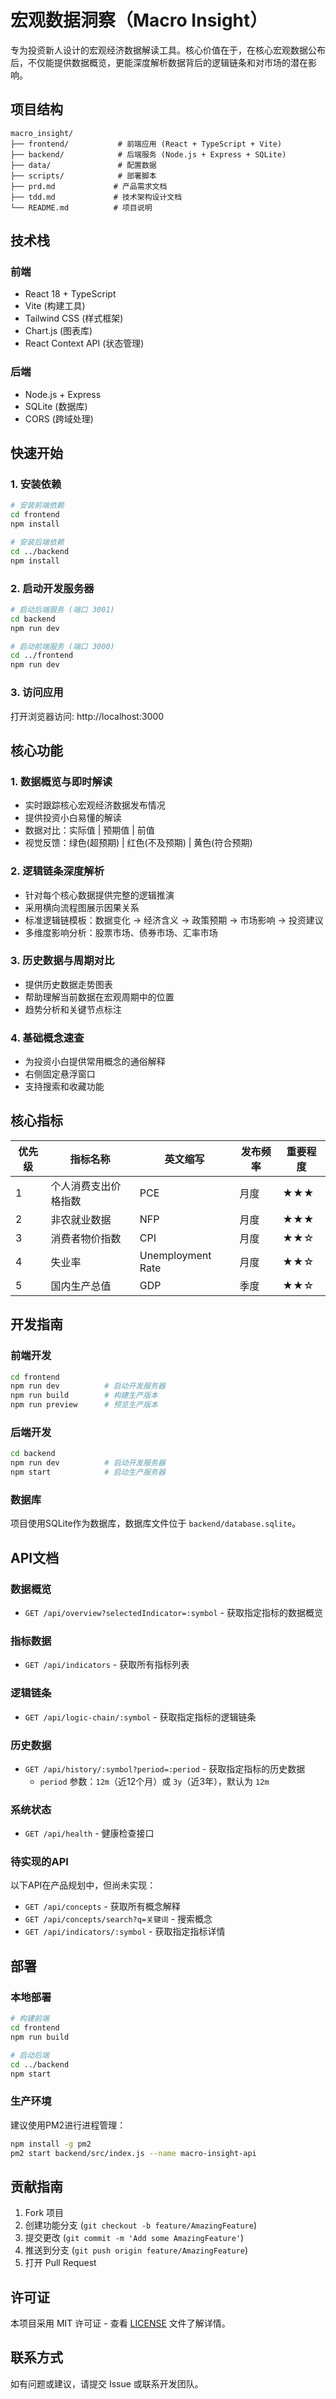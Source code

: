 # 宏观数据洞察（Macro Insight）

专为投资新人设计的宏观经济数据解读工具。核心价值在于，在核心宏观数据公布后，不仅能提供数据概览，更能深度解析数据背后的逻辑链条和对市场的潜在影响。

## 项目结构

```
macro_insight/
├── frontend/           # 前端应用 (React + TypeScript + Vite)
├── backend/            # 后端服务 (Node.js + Express + SQLite)
├── data/               # 配置数据
├── scripts/            # 部署脚本
├── prd.md             # 产品需求文档
├── tdd.md             # 技术架构设计文档
└── README.md          # 项目说明
```

## 技术栈

### 前端
- React 18 + TypeScript
- Vite (构建工具)
- Tailwind CSS (样式框架)
- Chart.js (图表库)
- React Context API (状态管理)

### 后端
- Node.js + Express
- SQLite (数据库)
- CORS (跨域处理)

## 快速开始

### 1. 安装依赖

```bash
# 安装前端依赖
cd frontend
npm install

# 安装后端依赖
cd ../backend
npm install
```

### 2. 启动开发服务器

```bash
# 启动后端服务 (端口 3001)
cd backend
npm run dev

# 启动前端服务 (端口 3000)
cd ../frontend
npm run dev
```

### 3. 访问应用

打开浏览器访问: http://localhost:3000

## 核心功能

### 1. 数据概览与即时解读
- 实时跟踪核心宏观经济数据发布情况
- 提供投资小白易懂的解读
- 数据对比：实际值 | 预期值 | 前值
- 视觉反馈：绿色(超预期) | 红色(不及预期) | 黄色(符合预期)

### 2. 逻辑链条深度解析
- 针对每个核心数据提供完整的逻辑推演
- 采用横向流程图展示因果关系
- 标准逻辑链模板：数据变化 → 经济含义 → 政策预期 → 市场影响 → 投资建议
- 多维度影响分析：股票市场、债券市场、汇率市场

### 3. 历史数据与周期对比
- 提供历史数据走势图表
- 帮助理解当前数据在宏观周期中的位置
- 趋势分析和关键节点标注

### 4. 基础概念速查
- 为投资小白提供常用概念的通俗解释
- 右侧固定悬浮窗口
- 支持搜索和收藏功能

## 核心指标

| 优先级 | 指标名称 | 英文缩写 | 发布频率 | 重要程度 |
|--------|---------|---------|----------|----------|
| 1 | 个人消费支出价格指数 | PCE | 月度 | ★★★ |
| 2 | 非农就业数据 | NFP | 月度 | ★★★ |
| 3 | 消费者物价指数 | CPI | 月度 | ★★☆ |
| 4 | 失业率 | Unemployment Rate | 月度 | ★★☆ |
| 5 | 国内生产总值 | GDP | 季度 | ★★☆ |

## 开发指南

### 前端开发
```bash
cd frontend
npm run dev          # 启动开发服务器
npm run build        # 构建生产版本
npm run preview      # 预览生产版本
```

### 后端开发
```bash
cd backend
npm run dev          # 启动开发服务器
npm start            # 启动生产服务器
```

### 数据库
项目使用SQLite作为数据库，数据库文件位于 `backend/database.sqlite`。

## API文档

### 数据概览
- `GET /api/overview?selectedIndicator=:symbol` - 获取指定指标的数据概览

### 指标数据
- `GET /api/indicators` - 获取所有指标列表

### 逻辑链条
- `GET /api/logic-chain/:symbol` - 获取指定指标的逻辑链条

### 历史数据
- `GET /api/history/:symbol?period=:period` - 获取指定指标的历史数据
  - `period` 参数：`12m`（近12个月）或 `3y`（近3年），默认为 `12m`

### 系统状态
- `GET /api/health` - 健康检查接口

### 待实现的API
以下API在产品规划中，但尚未实现：
- `GET /api/concepts` - 获取所有概念解释
- `GET /api/concepts/search?q=关键词` - 搜索概念
- `GET /api/indicators/:symbol` - 获取指定指标详情

## 部署

### 本地部署
```bash
# 构建前端
cd frontend
npm run build

# 启动后端
cd ../backend
npm start
```

### 生产环境
建议使用PM2进行进程管理：
```bash
npm install -g pm2
pm2 start backend/src/index.js --name macro-insight-api
```

## 贡献指南

1. Fork 项目
2. 创建功能分支 (`git checkout -b feature/AmazingFeature`)
3. 提交更改 (`git commit -m 'Add some AmazingFeature'`)
4. 推送到分支 (`git push origin feature/AmazingFeature`)
5. 打开 Pull Request

## 许可证

本项目采用 MIT 许可证 - 查看 [LICENSE](LICENSE) 文件了解详情。

## 联系方式

如有问题或建议，请提交 Issue 或联系开发团队。 
